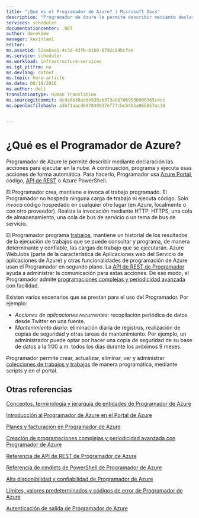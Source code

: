 ```yaml
---
title: "¿Qué es el Programador de Azure? | Microsoft Docs"
description: "Programador de Azure le permite describir mediante declaración las acciones para ejecutar en la nube. A continuación, programa y ejecuta esas acciones de forma automática."
services: scheduler
documentationcenter: .NET
author: derek1ee
manager: kevinlam1
editor: 
ms.assetid: 52aa6ae1-4c3d-43fb-81b0-6792c84bcfae
ms.service: scheduler
ms.workload: infrastructure-services
ms.tgt_pltfrm: na
ms.devlang: dotnet
ms.topic: hero-article
ms.date: 08/18/2016
ms.author: deli
translationtype: Human Translation
ms.sourcegitcommit: dcda8b30adde930ab373a087d6955b900365c4cc
ms.openlocfilehash: a3bf1aacd6978499d7ef77cbcb451a06b857ac38


---
```

# <a name="what-is-azure-scheduler"></a>¿Qué es el Programador de Azure?
Programador de Azure le permite describir mediante declaración las acciones para ejecutar en la nube. A continuación, programa y ejecuta esas acciones de forma automática.  Para hacerlo, Programador usa [Azure Portal](scheduler-get-started-portal.md), código, [API de REST](https://msdn.microsoft.com/library/mt629143.aspx) o Azure PowerShell.

El Programador crea, mantiene e invoca el trabajo programado.  El Programador no hospeda ninguna carga de trabajo ni ejecuta código. Solo *invoca* código hospedado en cualquier otro lugar (en Azure, localmente o con otro proveedor). Realiza la invocación mediante HTTP, HTTPS, una cola de almacenamiento, una cola de bus de servicio o un tema de bus de servicio.

El Programador programa [trabajos](scheduler-concepts-terms.md), mantiene un historial de los resultados de la ejecución de trabajos que se puede consultar y programa, de manera determinante y confiable, las cargas de trabajo que se ejecutarán. Azure WebJobs (parte de la característica de Aplicaciones web del Servicio de aplicaciones de Azure) y otras funcionalidades de programación de Azure usan el Programador en segundo plano. La [API de REST de Programador](https://msdn.microsoft.com/library/mt629143.aspx) ayuda a administrar la comunicación para estas acciones. De ese modo, el Programador admite [programaciones complejas y periodicidad avanzada](scheduler-advanced-complexity.md) con facilidad.

Existen varios escenarios que se prestan para el uso del Programador. Por ejemplo:

* *Acciones de aplicaciones recurrentes*: recopilación periódica de datos desde Twitter en una fuente.
* *Mantenimiento diario*: eliminación diaria de registros, realización de copias de seguridad y otras tareas de mantenimiento. Por ejemplo, un administrador puede optar por hacer una copia de seguridad de su base de datos a la 1:00 a.m. todos los días durante los próximos 9 meses.

Programador permite crear, actualizar, eliminar, ver y administrar [colecciones de trabajos y trabajos](scheduler-concepts-terms.md) de manera programática, mediante scripts y en el portal.

## <a name="see-also"></a>Otras referencias
 [Conceptos, terminología y jerarquía de entidades de Programador de Azure](scheduler-concepts-terms.md)

 [Introducción al Programador de Azure en el Portal de Azure](scheduler-get-started-portal.md)

 [Planes y facturación en Programador de Azure](scheduler-plans-billing.md)

 [Creación de programaciones complejas y periodicidad avanzada con Programador de Azure](scheduler-advanced-complexity.md)

 [Referencia de API de REST de Programador de Azure](https://msdn.microsoft.com/library/mt629143)

 [Referencia de cmdlets de PowerShell de Programador de Azure](scheduler-powershell-reference.md)

 [Alta disponibilidad y confiabilidad de Programador de Azure](scheduler-high-availability-reliability.md)

 [Límites, valores predeterminados y códigos de error de Programador de Azure](scheduler-limits-defaults-errors.md)

 [Autenticación de salida de Programador de Azure](scheduler-outbound-authentication.md)




<!--HONumber=Dec16_HO2-->


